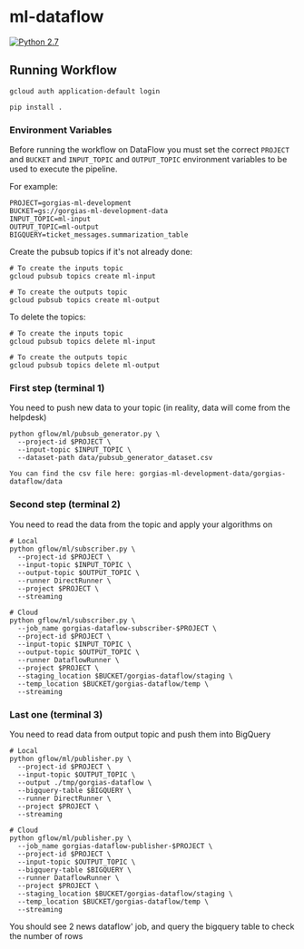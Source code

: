 ml-dataflow
=============================

[![Python 2.7](https://img.shields.io/badge/python-2.7-blue.svg)](https://www.python.org/downloads/release/python-270/)

## Running Workflow

    gcloud auth application-default login
    
    pip install .

### Environment Variables

Before running the workflow on DataFlow you must set the correct `PROJECT` and `BUCKET` and `INPUT_TOPIC` and `OUTPUT_TOPIC` environment variables to be used to execute the pipeline.

For example:

    PROJECT=gorgias-ml-development
    BUCKET=gs://gorgias-ml-development-data
    INPUT_TOPIC=ml-input
    OUTPUT_TOPIC=ml-output
    BIGQUERY=ticket_messages.summarization_table

Create the pubsub topics if it's not already done:

    # To create the inputs topic
    gcloud pubsub topics create ml-input
    
    # To create the outputs topic
    gcloud pubsub topics create ml-output


To delete the topics:

    # To create the inputs topic
    gcloud pubsub topics delete ml-input
    
    # To create the outputs topic
    gcloud pubsub topics delete ml-output

### First step (terminal 1)

You need to push new data to your topic (in reality, data will come from the helpdesk)

    python gflow/ml/pubsub_generator.py \
      --project-id $PROJECT \
      --input-topic $INPUT_TOPIC \
      --dataset-path data/pubsub_generator_dataset.csv
    
    You can find the csv file here: gorgias-ml-development-data/gorgias-dataflow/data

### Second step (terminal 2)

You need to read the data from the topic and apply your algorithms on

    # Local
    python gflow/ml/subscriber.py \
      --project-id $PROJECT \
      --input-topic $INPUT_TOPIC \
      --output-topic $OUTPUT_TOPIC \
      --runner DirectRunner \
      --project $PROJECT \
      --streaming

    # Cloud
    python gflow/ml/subscriber.py \
      --job_name gorgias-dataflow-subscriber-$PROJECT \
      --project-id $PROJECT \
      --input-topic $INPUT_TOPIC \
      --output-topic $OUTPUT_TOPIC \
      --runner DataflowRunner \
      --project $PROJECT \
      --staging_location $BUCKET/gorgias-dataflow/staging \
      --temp_location $BUCKET/gorgias-dataflow/temp \
      --streaming


### Last one (terminal 3)

You need to read data from output topic and push them into BigQuery

    # Local
    python gflow/ml/publisher.py \
      --project-id $PROJECT \
      --input-topic $OUTPUT_TOPIC \
      --output ./tmp/gorgias-dataflow \
      --bigquery-table $BIGQUERY \
      --runner DirectRunner \
      --project $PROJECT \
      --streaming

    # Cloud
    python gflow/ml/publisher.py \
      --job_name gorgias-dataflow-publisher-$PROJECT \
      --project-id $PROJECT \
      --input-topic $OUTPUT_TOPIC \
      --bigquery-table $BIGQUERY \
      --runner DataflowRunner \
      --project $PROJECT \
      --staging_location $BUCKET/gorgias-dataflow/staging \
      --temp_location $BUCKET/gorgias-dataflow/temp \
      --streaming


You should see 2 news dataflow' job, and query the bigquery table to check the number of rows